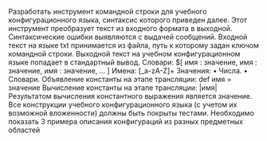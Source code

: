 Разработать инструмент командной строки для учебного конфигурационного
языка, синтаксис которого приведен далее. Этот инструмент преобразует текст из
входного формата в выходной. Синтаксические ошибки выявляются с выдачей
сообщений.
Входной текст на языке txt принимается из файла, путь к которому задан
ключом командной строки. Выходной текст на учебном конфигурационном
языке попадает в стандартный вывод.
Словари:
$[
 имя : значение,
 имя : значение,
 имя : значение,
 ...
]
Имена:
[_a-zA-Z]+
Значения:
• Числа.
• Словари.
Объявление константы на этапе трансляции:
def имя = значение
Вычисление константы на этапе трансляции:
|имя|
Результатом вычисления константного выражения является значение.
Все конструкции учебного конфигурационного языка (с учетом их
возможной вложенности) должны быть покрыты тестами. Необходимо показать 3
примера описания конфигураций из разных предметных областей
